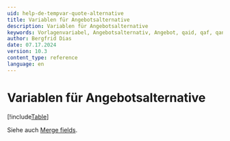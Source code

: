 ```yaml
---
uid: help-de-tempvar-quote-alternative
title: Variablen für Angebotsalternative
description: Variablen für Angebotsalternative
keywords: Vorlagenvariabel, Angebotsalternativ, Angebot, qaid, qaf, qanm
author: Bergfrid Dias
date: 07.17.2024
version: 10.3
content_type: reference
language: en
---
```


# Variablen für Angebotsalternative

[!include[Table](../../../../../common/includes/variable/table-quote-alt.md)]

Siehe auch [Merge fields][1].

<!-- Referenced links -->
[1]: ../merge-fields/index.md
